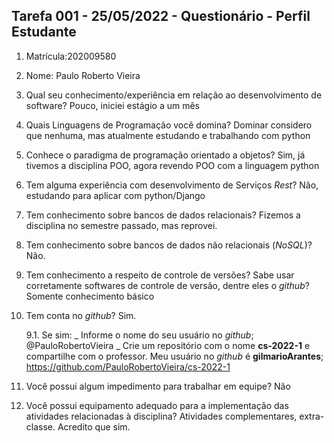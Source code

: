 ## Tarefa 001 - 25/05/2022 - Questionário - Perfil Estudante

1.  Matrícula:202009580
2.  Nome: Paulo Roberto Vieira

3.  Qual seu conhecimento/experiência em relação ao desenvolvimento de software?
    Pouco, iniciei estágio a um mês

4.  Quais Linguagens de Programação você domina?
    Dominar considero que nenhuma, mas atualmente estudando e trabalhando com python

5.  Conhece o paradigma de programação orientado a objetos?
    Sim, já tivemos a disciplina POO, agora revendo POO com a linguagem python

6.  Tem alguma experiência com desenvolvimento de Serviços _Rest_?
    Não, estudando para aplicar com python/Django

7.  Tem conhecimento sobre bancos de dados relacionais?
    Fizemos a disciplina no semestre passado, mas reprovei.

8.  Tem conhecimento sobre bancos de dados não relacionais (_NoSQL_)?
    Não.

9.  Tem conhecimento a respeito de controle de versões? Sabe usar corretamente softwares de controle de versão, dentre eles o _github_?
    Somente conhecimento básico

10. Tem conta no _github_?
    Sim.

    9.1. Se sim:
    _ Informe o nome do seu usuário no *github*;
    @PauloRobertoVieira
    _ Crie um repositório com o nome **cs-2022-1** e compartilhe com o professor. Meu usuário no _github_ é **gilmarioArantes**;
    https://github.com/PauloRobertoVieira/cs-2022-1

11. Você possui algum impedimento para trabalhar em equipe?
    Não

12. Você possui equipamento adequado para a implementação das atividades relacionadas à disciplina? Atividades complementares, extra-classe.
    Acredito que sim.

